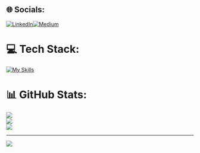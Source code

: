 
## 🌐 Socials:
[![LinkedIn](https://skillicons.dev/icons?i=linkedin)](https://linkedin.com/in/edris-moaven-ghafouri)[![Medium](https://img.shields.io/badge/Medium-12100E?logo=medium&logoColor=white)](https://medium.com/@sobhanmoaven) 


# 💻 Tech Stack:
[![My Skills](https://skillicons.dev/icons?i=js,html,css,azure,cs,css,docker,dotnet,git,go,js,jenkins,kafka,kubernetes,mongodb,mysql,postgres,postman,prometheus,grafana,rabbitmq,redis,rider,sqlite,visualstudio)](https://skillicons.dev)
# 📊 GitHub Stats:
![](https://github-readme-stats.vercel.app/api?username=edrisym&theme=dark&hide_border=false&include_all_commits=false&count_private=false)<br/>
![](https://github-readme-streak-stats.herokuapp.com/?user=edrisym&theme=dark&hide_border=false)<br/>
![](https://github-readme-stats.vercel.app/api/top-langs/?username=edrisym&theme=dark&hide_border=false&include_all_commits=false&count_private=false&layout=compact)

---
[![](https://visitcount.itsvg.in/api?id=edrisym&icon=6&color=1)](https://visitcount.itsvg.in)

<!-- Proudly created with GPRM ( https://gprm.itsvg.in ) -->
